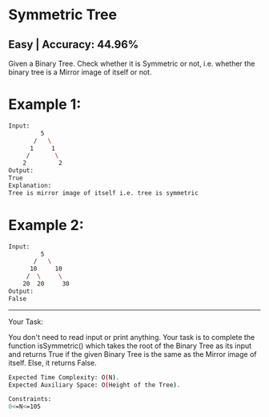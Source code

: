 # Symmetric Tree

## Easy  |  Accuracy: 44.96%

<p>Given a Binary Tree. Check whether it is Symmetric or not, i.e. whether the binary tree is a Mirror image of itself or not.</p>

# Example 1:

```bash
Input:
         5
       /   \
      1     1
     /       \
    2         2
Output: 
True
Explanation: 
Tree is mirror image of itself i.e. tree is symmetric
```

# Example 2:

```bash
Input:
         5
       /   \
      10     10
     /  \     \
    20  20     30
Output: 
False
```

<hr>

<span>Your Task:</span>
<p>You don't need to read input or print anything. Your task is to complete the function isSymmetric() which takes the root of the Binary Tree as its input and returns True if the given Binary Tree is the same as the Mirror image of itself. Else, it returns False.</p>

```bash
Expected Time Complexity: O(N).
Expected Auxiliary Space: O(Height of the Tree).

Constraints:
0<=N<=105
```